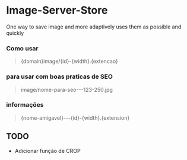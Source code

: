# Image-Server-Store
One way to save image and more adaptively uses them as possible and quickly


### Como usar

> {domain}image/{id}-{width}.{extencao}


### para usar com boas praticas de SEO


>	image/nome-para-seo---123-250.jpg

### informações

>	{nome-amigavel}---{id}-{width}.{extension}


## TODO

* Adicionar função de CROP 
